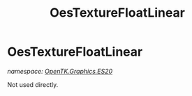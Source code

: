 ﻿---
title: OesTextureFloatLinear
---

# OesTextureFloatLinear
_namespace: [OpenTK.Graphics.ES20](N-OpenTK.Graphics.ES20.html)_

Not used directly.




